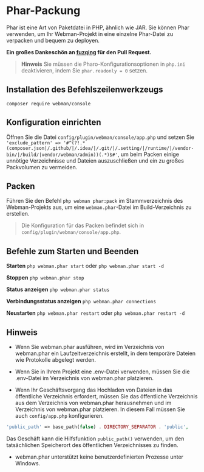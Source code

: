 # Phar-Packung

Phar ist eine Art von Paketdatei in PHP, ähnlich wie JAR. Sie können Phar verwenden, um Ihr Webman-Projekt in eine einzelne Phar-Datei zu verpacken und bequem zu deployen.

**Ein großes Dankeschön an [fuzqing](https://github.com/fuzqing) für den Pull Request.**

> **Hinweis**
> Sie müssen die Pharo-Konfigurationsoptionen in `php.ini` deaktivieren, indem Sie `phar.readonly = 0` setzen.

## Installation des Befehlszeilenwerkzeugs
`composer require webman/console`

## Konfiguration einrichten
Öffnen Sie die Datei `config/plugin/webman/console/app.php` und setzen Sie `'exclude_pattern' => '#^(?!.*(composer.json|/.github/|/.idea/|/.git/|/.setting/|/runtime/|/vendor-bin/|/build/|vendor/webman/admin))(.*)$#'`, um beim Packen einige unnötige Verzeichnisse und Dateien auszuschließen und ein zu großes Packvolumen zu vermeiden.

## Packen
Führen Sie den Befehl `php webman phar:pack` im Stammverzeichnis des Webman-Projekts aus, um eine `webman.phar`-Datei im Build-Verzeichnis zu erstellen.

> Die Konfiguration für das Packen befindet sich in `config/plugin/webman/console/app.php`.

## Befehle zum Starten und Beenden
**Starten**
`php webman.phar start` oder `php webman.phar start -d`

**Stoppen**
`php webman.phar stop`

**Status anzeigen**
`php webman.phar status`

**Verbindungsstatus anzeigen**
`php webman.phar connections`

**Neustarten**
`php webman.phar restart` oder `php webman.phar restart -d`

## Hinweis
* Wenn Sie webman.phar ausführen, wird im Verzeichnis von webman.phar ein Laufzeitverzeichnis erstellt, in dem temporäre Dateien wie Protokolle abgelegt werden.

* Wenn Sie in Ihrem Projekt eine .env-Datei verwenden, müssen Sie die .env-Datei im Verzeichnis von webman.phar platzieren.

* Wenn Ihr Geschäftsvorgang das Hochladen von Dateien in das öffentliche Verzeichnis erfordert, müssen Sie das öffentliche Verzeichnis aus dem Verzeichnis von webman.phar herausnehmen und im Verzeichnis von webman.phar platzieren. In diesem Fall müssen Sie auch `config/app.php` konfigurieren.
```php
'public_path' => base_path(false) . DIRECTORY_SEPARATOR . 'public',
```
Das Geschäft kann die Hilfsfunktion `public_path()` verwenden, um den tatsächlichen Speicherort des öffentlichen Verzeichnisses zu finden.

* webman.phar unterstützt keine benutzerdefinierten Prozesse unter Windows.
